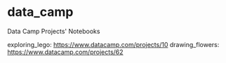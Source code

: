 # data_camp
Data Camp Projects' Notebooks

exploring_lego: https://www.datacamp.com/projects/10
drawing_flowers: https://www.datacamp.com/projects/62